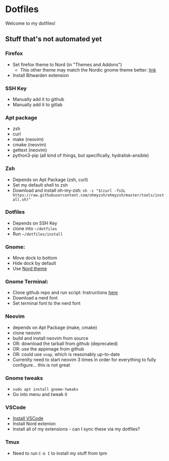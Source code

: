 # Dotfiles

Welcome to my dotfiles!

## Stuff that's not automated yet

### Firefox
- Set firefox theme to Nord (in "Themes and Addons")
	- This other theme may match the Nordic gnome theme better: [link](https://github.com/EliverLara/firefox-nordic-theme)
- Install Bitwarden extension

### SSH Key
- Manually add it to github
- Manually add it to gitlab

### Apt package
- zsh
- curl
- make (neovim)
- cmake (neovim)
- gettext (neovim)
- python3-pip (all kind of things, but specifically, hydralisk-ansible)

### Zsh
- Depends on Apt Package (zsh, curl)
- Set my default shell to zsh
- Download and install oh-my-zsh: `sh -c "$(curl -fsSL https://raw.githubusercontent.com/ohmyzsh/ohmyzsh/master/tools/install.sh)"`

### Dotfiles
- Depends on SSH Key
- clone into `~/dotfiles`
- Run `~/dotfiles/install`

### Gnome:
- Move dock to bottom
- Hide dock by default
- Use [Nord theme](https://github.com/EliverLara/Nordic)

### Gnome Terminal:
- Clone github repo and run script: Instructions [here](https://github.com/nordtheme/gnome-terminal)
- Download a nerd font
- Set terminal font to the nerd font

### Neovim
- depends on Apt Package (make, cmake)
- clone neovim
- build and install neovim from source
- OR: download the tarball from github (deprecated)
- OR: use the appimage from github
- OR: could use `snap`, which is reasonably up-to-date
- Currenlty need to start neovim 3 times in order for everything to fully configure... this is not great

### Gnome tweaks
- `sudo apt install gnome-tweaks`
- Go into menu and tweak it 

### VSCode
- [Install VSCode](https://code.visualstudio.com/docs/setup/linux)
- Install Nord extenion
- Install all of my extensions - can I sync these via my dotfiles?

### Tmux
- Need to run `C-b I` to install my stuff from tpm

